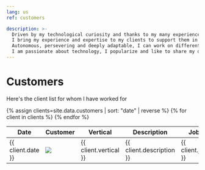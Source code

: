 ```yaml
---
lang: us
ref: customers

description: >-
  Driven by my technological curiosity and thanks to my many experiences in different customer contexts, I have forged a solid vision in the field of data.
  I bring my experience and expertise to my clients to support them in their data-centric transformation.
  Autonomous, persevering and deeply adaptable, I can work on different fields and technological tasks.
  I am passionate about technology, I popularize and like to share my discoveries around me.
---
```


# Customers

Here's the client list for whom I have worked for

<table>
    <thead>
      <tr>
        <th>Date</th>
        <th>Customer</th>
        <th>Vertical</th>
        <th>Description</th>
        <th>Job</th>
      </tr>
    </thead>
    <tbody>
        {% assign clients=site.data.customers | sort: "date" | reverse %}
        {% for client in clients %}
        <tr>
          <td>{{ client.date }}</td>
          <td><img src="/assets/images/customer/{{ client.name }}.png" style="max-width: 100px;"/></td>
          <td>{{ client.vertical }}</td>
          <td>{{ client.description }}</td>
          <td>{{ client.job }}</td>
        </tr>
        {% endfor %}
    </tbody>
</table>

